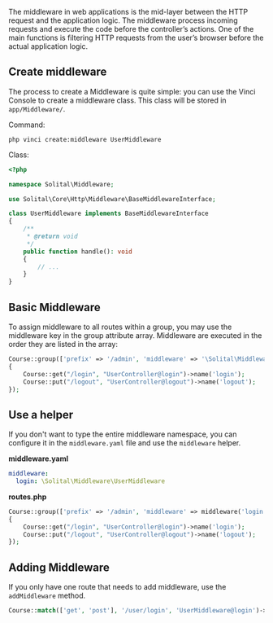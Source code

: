 The middleware in web applications is the mid-layer between the HTTP request and the application logic. The middleware process incoming requests and execute the code before the controller’s actions. One of the main functions is filtering HTTP requests from the user’s browser before the actual application logic.

## Create middleware

The process to create a Middleware is quite simple: you can use the Vinci Console to create a middleware class. This class will be stored in `app/Middleware/`.

Command:

```
php vinci create:middleware UserMiddleware
```

Class:
```php
<?php

namespace Solital\Middleware;

use Solital\Core\Http\Middleware\BaseMiddlewareInterface;

class UserMiddleware implements BaseMiddlewareInterface
{
    /**
     * @return void
     */
    public function handle(): void
    {
        // ...
    }
}
```

## Basic Middleware

To assign middleware to all routes within a group, you may use the middleware key in the group attribute array. Middleware are executed in the order they are listed in the array:

```php
Course::group(['prefix' => '/admin', 'middleware' => '\Solital\Middleware\UserMiddleware'], function ()
{
    Course::get("/login", "UserController@login")->name('login');
    Course::put("/logout", "UserController@logout")->name('logout');
});
```

## Use a helper

If you don't want to type the entire middleware namespace, you can configure it in the `middleware.yaml` file and use the `middleware` helper.

**middleware.yaml**

```yaml
middleware:
  login: \Solital\Middleware\UserMiddleware
```

**routes.php**

```php
Course::group(['prefix' => '/admin', 'middleware' => middleware('login')], function ()
{
    Course::get("/login", "UserController@login")->name('login');
    Course::put("/logout", "UserController@logout")->name('logout');
});
```

## Adding Middleware

If you only have one route that needs to add middleware, use the `addMiddleware` method.

```php
Course::match(['get', 'post'], '/user/login', 'UserMiddleware@login')->addMiddleware('\Solital\Middleware\UserMiddleware:guest');
```